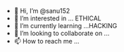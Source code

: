 - 👋 Hi, I’m @sanu152
- 👀 I’m interested in ... ETHICAL
- 🌱 I’m currently learning ...HACKING
- 💞️ I’m looking to collaborate on ...
- 📫 How to reach me ...

<!---
sanu152/sanu152 is a ✨ special ✨ repository because its `README.md` (this file) appears on your GitHub profile.
You can click the Preview link to take a look at your changes.
--->

